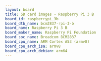 ```yaml
---
layout: board
title: SD card images - Raspberry Pi 3 B
board_id: raspberrypi_3b
board_dtb_name: bcm2837-rpi-3-b
board_name: Raspberry Pi 3 B
board_maker_name: Raspberry Pi Foundation
board_soc_name: Broadcom BCM2837
board_cpu_name: ARM Cortex A53 (armv8)
board_cpu_arch_isa: armv8
board_cpu_arch_debian: arm64
---
```

